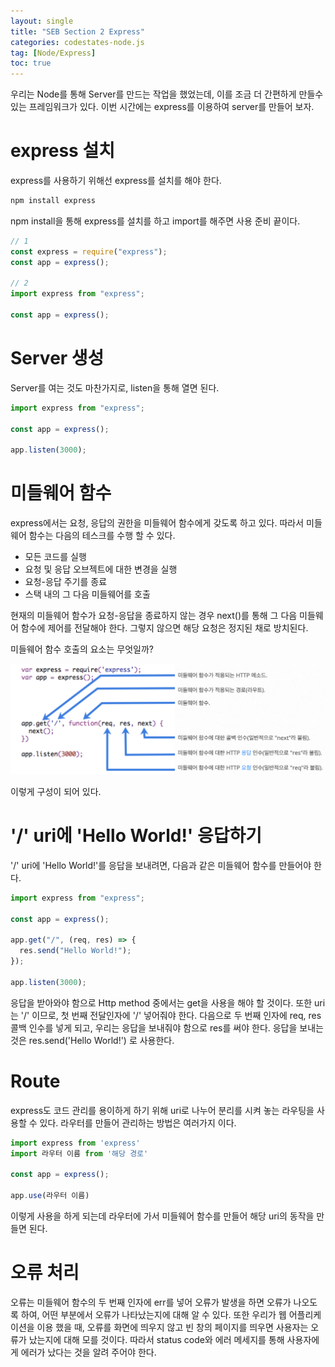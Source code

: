 ```yaml
---
layout: single
title: "SEB Section 2 Express"
categories: codestates-node.js
tag: [Node/Express]
toc: true
---
```


우리는 Node를 통해 Server를 만드는 작업을 했었는데, 이를 조금 더 간편하게 만들수 있는 프레임워크가 있다. 이번 시간에는 express를 이용하여 server를 만들어 보자.

# express 설치

express를 사용하기 위해선 express를 설치를 해야 한다.

```js
npm install express
```

npm install을 통해 express를 설치를 하고 import를 해주면 사용 준비 끝이다.

```js
// 1
const express = require("express");
const app = express();

// 2
import express from "express";

const app = express();
```

# Server 생성

Server를 여는 것도 마찬가지로, listen을 통해 열면 된다.

```js
import express from "express";

const app = express();

app.listen(3000);
```

# 미들웨어 함수

express에서는 요청, 응답의 권한을 미들웨어 함수에게 갖도록 하고 있다. 따라서 미들웨어 함수는 다음의 테스크를 수행 할 수 있다.

- 모든 코드를 실행
- 요청 및 응답 오브젝트에 대한 변경을 실행
- 요청-응답 주기를 종료
- 스택 내의 그 다음 미들웨어를 호출

현재의 미들웨어 함수가 요청-응답을 종료하지 않는 경우 next()를 통해 그 다음 미들웨어 함수에 제어를 전달해야 한다. 그렇지 않으면 해당 요청은 정지된 채로 방치된다.

미들웨어 함수 호출의 요소는 무엇일까?

<img src="/assets/images/middleware.png">

이렇게 구성이 되어 있다.

# '/' uri에 'Hello World!' 응답하기

'/' uri에 'Hello World!'를 응답을 보내려면, 다음과 같은 미들웨어 함수를 만들어야 한다.

```js
import express from "express";

const app = express();

app.get("/", (req, res) => {
  res.send("Hello World!");
});

app.listen(3000);
```

응답을 받아와야 함으로 Http method 중에서는 get을 사용을 해야 할 것이다. 또한 uri는 '/' 이므로, 첫 번째 전달인자에 '/' 넣어줘야 한다.
다음으로 두 번째 인자에 req, res 콜백 인수를 넣게 되고, 우리는 응답을 보내줘야 함으로 res를 써야 한다. 응답을 보내는 것은 res.send('Hello World!') 로 사용한다.

# Route

express도 코드 관리를 용이하게 하기 위해 uri로 나누어 분리를 시켜 놓는 라우팅을 사용할 수 있다. 라우터를 만들어 관리하는 방법은 여러가지 이다.

```js
import express from 'express'
import 라우터 이름 from '해당 경로'

const app = express();

app.use(라우터 이름)
```

이렇게 사용을 하게 되는데 라우터에 가서 미들웨어 함수를 만들어 해당 uri의 동작을 만들면 된다.

# 오류 처리

오류는 미들웨어 함수의 두 번째 인자에 err를 넣어 오류가 발생을 하면 오류가 나오도록 하여, 어떤 부분에서 오류가 나타났는지에 대해 알 수 있다. 또한 우리가 웹 어플리케이션을 이용 했을 때, 오류를 화면에 띄우지 않고 빈 창의 페이지를 띄우면 사용자는 오류가 났는지에 대해 모를 것이다. 따라서 status code와 에러 메세지를 통해 사용자에게 에러가 났다는 것을 알려 주어야 한다.

